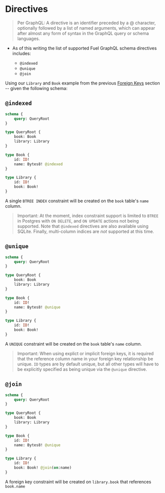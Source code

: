 # Directives

> Per GraphQL: A directive is an identifier preceded by a @ character, optionally followed by a list of named arguments, which can appear after almost any form of syntax in the GraphQL query or schema languages.

- As of this writing the list of supported Fuel GraphQL schema directives includes:

  - `@indexed`
  - `@unique`
  - `@join`

Using our `Library` and `Book` example from the previous [Foreign Keys](./foreign-keys.md) section -- given the following schema:

## `@indexed`

```graphql
schema {
    query: QueryRoot
}

type QueryRoot {
    book: Book
    library: Library
}

type Book {
    id: ID!
    name: Bytes8! @indexed
}

type Library {
    id: ID!
    book: Book!
}
```

A single `BTREE INDEX` constraint will be created on the `book` table's `name` column.

> Important: At the moment, index constraint support is limited to `BTREE` in Postgres with `ON DELETE`, and `ON UPDATE` actions not being supported. Note that `@indexed` directives are also available using SQLite. Finally, multi-column indices are _not_ supported at this time.

## `@unique`

```graphql
schema {
    query: QueryRoot
}

type QueryRoot {
    book: Book
    library: Library
}

type Book {
    id: ID!
    name: Bytes8! @unique
}

type Library {
    id: ID!
    book: Book!
}
```

A `UNIQUE` constraint will be created on the `book` table's `name` column.

> Important: When using explict or implicit foreign keys, it is required that the reference
column name in your foreign key relationship be unique. `ID` types are by default unique, but
all other types will have to be explicitly specified as being unique via the `@unique` directive.

## `@join`

```graphql
schema {
    query: QueryRoot
}

type QueryRoot {
    book: Book
    library: Library
}

type Book {
    id: ID!
    name: Bytes8! @unique
}

type Library {
    id: ID!
    book: Book! @join(on:name)
}
```

A foreign key constraint will be created on `library.book` that references `book.name`
